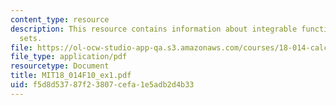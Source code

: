 ```yaml
---
content_type: resource
description: This resource contains information about integrable function and inductive
  sets.
file: https://ol-ocw-studio-app-qa.s3.amazonaws.com/courses/18-014-calculus-with-theory-fall-2010/f5d8d53787f23807cefa1e5adb2d4b33_MIT18_014F10_ex1.pdf
file_type: application/pdf
resourcetype: Document
title: MIT18_014F10_ex1.pdf
uid: f5d8d537-87f2-3807-cefa-1e5adb2d4b33
---
```

